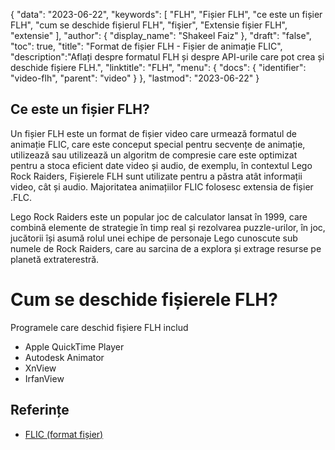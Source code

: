 {
"data": "2023-06-22",
  "keywords": [
"FLH",
"Fișier FLH",
"ce este un fișier FLH",
"cum se deschide fișierul FLH",
"fişier",
"Extensie fișier FLH",
"extensie"
],
  "author": {
"display_name": "Shakeel Faiz"
},
"draft": "false",
"toc": true,
"title": "Format de fișier FLH - Fișier de animație FLIC",
  "description":"Aflați despre formatul FLH și despre API-urile care pot crea și deschide fișiere FLH.",
  "linktitle": "FLH",
  "menu": {
    "docs": {
      "identifier": "video-flh",
      "parent": "video"
}
},
"lastmod": "2023-06-22"
}

## Ce este un fișier FLH?

Un fișier FLH este un format de fișier video care urmează formatul de animație FLIC, care este conceput special pentru secvențe de animație, utilizează sau utilizează un algoritm de compresie care este optimizat pentru a stoca eficient date video și audio, de exemplu, în contextul Lego Rock Raiders, Fișierele FLH sunt utilizate pentru a păstra atât informații video, cât și audio. Majoritatea animațiilor FLIC folosesc extensia de fișier .FLC.

Lego Rock Raiders este un popular joc de calculator lansat în 1999, care combină elemente de strategie în timp real și rezolvarea puzzle-urilor, în joc, jucătorii își asumă rolul unei echipe de personaje Lego cunoscute sub numele de Rock Raiders, care au sarcina de a explora și extrage resurse pe planetă extraterestră.

# Cum se deschide fișierele FLH?

Programele care deschid fișiere FLH includ

- Apple QuickTime Player
- Autodesk Animator
- XnView
- IrfanView

## Referințe
* [FLIC (format fișier)](https://en.wikipedia.org/wiki/FLIC_(file_format))


